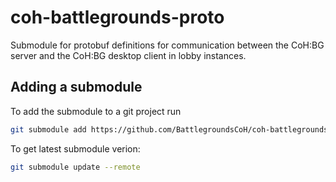 # coh-battlegrounds-proto

Submodule for protobuf definitions for communication between the CoH:BG server and the CoH:BG desktop client in lobby instances.

## Adding a submodule

To add the submodule to a git project run
```bash
git submodule add https://github.com/BattlegroundsCoH/coh-battlegrounds-proto.git
```

To get latest submodule verion:
```bash
git submodule update --remote
```
